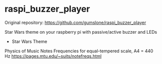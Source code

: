 # raspi_buzzer_player

Original repository: https://github.com/gumslone/raspi_buzzer_player

Star Wars theme on your raspberry pi with passive/active buzzer and LEDs

- Star Wars Theme

Physics of Music Notes
Frequencies for equal-tempered scale, A4 = 440 Hz
https://pages.mtu.edu/~suits/notefreqs.html

